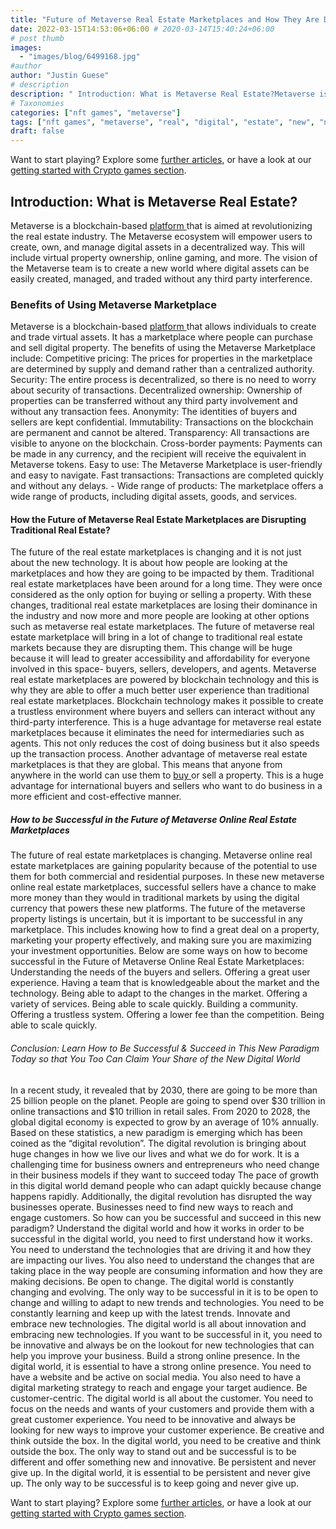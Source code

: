 ```yaml
---
title: "Future of Metaverse Real Estate Marketplaces and How They Are Disrupting Traditional Real Estate"
date: 2022-03-15T14:53:06+06:00 # 2020-03-14T15:40:24+06:00
# post thumb
images:
  - "images/blog/6499168.jpg"
#author
author: "Justin Guese"
# description
description: " Introduction: What is Metaverse Real Estate?Metaverse is a blockchain-based [ platform ](https://accounts.binance.com/en/register?ref=37092355) that is ai"
# Taxonomies
categories: ["nft games", "metaverse"]
tags: ["nft games", "metaverse", "real", "digital", "estate", "new", "need"]
draft: false
---
```



Want to start playing? Explore some [further articles](/blog/), or have a look at our [getting started with Crypto games section](/services/how-do-i-get-started/).


## Introduction: What is Metaverse Real Estate?

Metaverse is a blockchain-based [ platform ](https://accounts.binance.com/en/register?ref=37092355) that is aimed at revolutionizing the real estate industry.
The Metaverse ecosystem will empower users to create, own, and manage digital assets in a decentralized way. This will include virtual property ownership, online gaming, and more.
The vision of the Metaverse team is to create a new world where digital assets can be easily created, managed, and traded without any third party interference.

### Benefits of Using Metaverse Marketplace

Metaverse is a blockchain-based [ platform ](https://accounts.binance.com/en/register?ref=37092355) that allows individuals to create and trade virtual assets. It has a marketplace where people can purchase and sell digital property.
The benefits of using the Metaverse Marketplace include:
Competitive pricing: The prices for properties in the marketplace are determined by supply and demand rather than a centralized authority.
Security: The entire process is decentralized, so there is no need to worry about security of transactions.
Decentralized ownership: Ownership of properties can be transferred without any third party involvement and without any transaction fees.
Anonymity: The identities of buyers and sellers are kept confidential. 
Immutability: Transactions on the blockchain are permanent and cannot be altered. 
Transparency: All transactions are visible to anyone on the blockchain. 
Cross-border payments: Payments can be made in any currency, and the recipient will receive the equivalent in Metaverse tokens. 
Easy to use: The Metaverse Marketplace is user-friendly and easy to navigate. 
Fast transactions: Transactions are completed quickly and without any delays. - Wide range of products: The marketplace offers a wide range of products, including digital assets, goods, and services.

#### How the Future of Metaverse Real Estate Marketplaces are Disrupting Traditional Real Estate?

The future of the real estate marketplaces is changing and it is not just about the new technology. It is about how people are looking at the marketplaces and how they are going to be impacted by them. 
Traditional real estate marketplaces have been around for a long time. They were once considered as the only option for buying or selling a property. With these changes, traditional real estate marketplaces are losing their dominance in the industry and now more and more people are looking at other options such as metaverse real estate marketplaces. 
The future of metaverse real estate marketplace will bring in a lot of change to traditional real estate markets because they are disrupting them. This change will be huge because it will lead to greater accessibility and affordability for everyone involved in this space- buyers, sellers, developers, and agents. 
Metaverse real estate marketplaces are powered by blockchain technology and this is why they are able to offer a much better user experience than traditional real estate marketplaces. Blockchain technology makes it possible to create a trustless environment where buyers and sellers can interact without any third-party interference. 
This is a huge advantage for metaverse real estate marketplaces because it eliminates the need for intermediaries such as agents. This not only reduces the cost of doing business but it also speeds up the transaction process. Another advantage of metaverse real estate marketplaces is that they are global. 
This means that anyone from anywhere in the world can use them to [ buy ](https://accounts.binance.com/en/register?ref=37092355) or sell a property. This is a huge advantage for international buyers and sellers who want to do business in a more efficient and cost-effective manner.

##### How to be Successful in the Future of Metaverse Online Real Estate Marketplaces

The future of real estate marketplaces is changing. Metaverse online real estate marketplaces are gaining popularity because of the potential to use them for both commercial and residential purposes.
In these new metaverse online real estate marketplaces, successful sellers have a chance to make more money than they would in traditional markets by using the digital currency that powers these new platforms.
The future of the metaverse property listings is uncertain, but it is important to be successful in any marketplace. This includes knowing how to find a great deal on a property, marketing your property effectively, and making sure you are maximizing your investment opportunities.
Below are some ways on how to become successful in the Future of Metaverse Online Real Estate Marketplaces:
Understanding the needs of the buyers and sellers. 
Offering a great user experience. 
Having a team that is knowledgeable about the market and the technology. 
Being able to adapt to the changes in the market. 
Offering a variety of services. 
Being able to scale quickly. 
Building a community. 
Offering a trustless system. 
Offering a lower fee than the competition. 
Being able to scale quickly.

###### Conclusion: Learn How to Be Successful & Succeed in This New Paradigm Today so that You Too Can Claim Your Share of the New Digital World

In a recent study, it revealed that by 2030, there are going to be more than 25 billion people on the planet. People are going to spend over $30 trillion in online transactions and $10 trillion in retail sales. From 2020 to 2028, the global digital economy is expected to grow by an average of 10% annually.
Based on these statistics, a new paradigm is emerging which has been coined as the “digital revolution”. The digital revolution is bringing about huge changes in how we live our lives and what we do for work. It is a challenging time for business owners and entrepreneurs who need change in their business models if they want to succeed today
The pace of growth in this digital world demand people who can adapt quickly because change happens rapidly. Additionally, the digital revolution has disrupted the way businesses operate. Businesses need to find new ways to reach and engage customers. 
So how can you be successful and succeed in this new paradigm?
Understand the digital world and how it works in order to be successful in the digital world, you need to first understand how it works. You need to understand the technologies that are driving it and how they are impacting our lives. You also need to understand the changes that are taking place in the way people are consuming information and how they are making decisions. 
Be open to change. The digital world is constantly changing and evolving. The only way to be successful in it is to be open to change and willing to adapt to new trends and technologies. You need to be constantly learning and keep up with the latest trends. 
Innovate and embrace new technologies. The digital world is all about innovation and embracing new technologies. If you want to be successful in it, you need to be innovative and always be on the lookout for new technologies that can help you improve your business. 
Build a strong online presence. In the digital world, it is essential to have a strong online presence. You need to have a website and be active on social media. You also need to have a digital marketing strategy to reach and engage your target audience. 
Be customer-centric. The digital world is all about the customer. You need to focus on the needs and wants of your customers and provide them with a great customer experience. You need to be innovative and always be looking for new ways to improve your customer experience. 
Be creative and think outside the box. In the digital world, you need to be creative and think outside the box. The only way to stand out and be successful is to be different and offer something new and innovative. 
Be persistent and never give up. In the digital world, it is essential to be persistent and never give up. The only way to be successful is to keep going and never give up.


Want to start playing? Explore some [further articles](/blog/), or have a look at our [getting started with Crypto games section](/services/how-do-i-get-started/).

